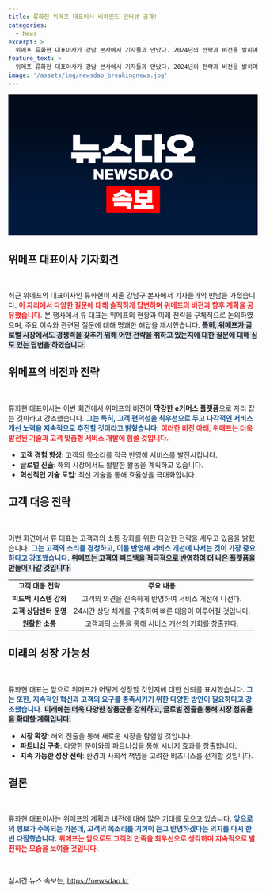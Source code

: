 ```yaml
---
title: 류화현 위메프 대표이사 비하인드 인터뷰 공개!
categories:
  - News
excerpt: >
  위메프 류화현 대표이사가 강남 본사에서 기자들과 만났다. 2024년의 전략과 비전을 밝히며, 시장의 관심을 사로잡은 그의 발언이 화제다. 클릭해서 그의 미래 계획을 확인해보세요!
feature_text: >
  위메프 류화현 대표이사가 강남 본사에서 기자들과 만났다. 2024년의 전략과 비전을 밝히며, 시장의 관심을 사로잡은 그의 발언이 화제다. 클릭해서 그의 미래 계획을 확인해보세요!
image: '/assets/img/newsdao_breakingnews.jpg'
---
```


<p><img src="/assets/img/newsdao_breakingnews.jpg" alt="ranknews 속보" /></p>

<h2 data-ke-size="size26">위메프 대표이사 기자회견</h2>  

<p data-ke-size="size16">&nbsp;</p>  

<p>최근 위메프의 대표이사인 류화현이 서울 강남구 본사에서 기자들과의 만남을 가졌습니다. <b><span style="color: #ee2323;">이 자리에서 다양한 질문에 대해 솔직하게 답변하며 위메프의 비전과 향후 계획을 공유했습니다.</span></b> 본 행사에서 류 대표는 위메프의 현황과 미래 전략을 구체적으로 논의하였으며, 주요 이슈와 관련된 질문에 대해 명쾌한 해답을 제시했습니다. <b><span style="background-color: #21538527;">특히, 위메프가 글로벌 시장에서도 경쟁력을 갖추기 위해 어떤 전략을 취하고 있는지에 대한 질문에 대해 심도 있는 답변을 하였습니다.</span></b></p>

<h2 data-ke-size="size26">위메프의 비전과 전략</h2>  

<p data-ke-size="size16">&nbsp;</p>  

<p>류화현 대표이사는 이번 회견에서 위메프의 비전이 <strong>막강한</strong> <strong>e커머스 플랫폼</strong>으로 자리 잡는 것이라고 강조했습니다. <b><span style="color: #1a5490;">그는 특히, 고객 편의성을 최우선으로 두고 다각적인 서비스 개선 노력을 지속적으로 추진할 것이라고 밝혔습니다.</span></b> <b><span style="color: #ee2323;">이러한 비전 아래, 위메프는 더욱 발전된 기술과 고객 맞춤형 서비스 개발에 힘쓸 것입니다.</span></b> </p>

<ul>
    <li><b>고객 경험 향상</b>: 고객의 목소리를 적극 반영해 서비스를 발전시킵니다.</li>
    <li><b>글로벌 진출</b>: 해외 시장에서도 활발한 활동을 계획하고 있습니다.</li>
    <li><b>혁신적인 기술 도입</b>: 최신 기술을 통해 효율성을 극대화합니다.</li>
</ul>

<h2 data-ke-size="size26">고객 대응 전략</h2>  

<p data-ke-size="size16">&nbsp;</p>  

<p>이번 회견에서 류 대표는 고객과의 소통 강화를 위한 다양한 전략을 세우고 있음을 밝혔습니다. <b><span style="color: #1a5490;">그는 고객의 소리를 경청하고, 이를 반영해 서비스 개선에 나서는 것이 가장 중요하다고 강조했습니다.</span></b> <b><span style="background-color: #21538527;">위메프는 고객의 피드백을 적극적으로 반영하여 더 나은 플랫폼을 만들어 나갈 것입니다.</span></b> </p>

<table>
    <tr>
        <td style="text-align: center; height: 17px;"><b>고객 대응 전략</b></td>
        <td style="text-align: center; height: 17px;"><b>주요 내용</b></td>
    </tr>
    <tr>
        <td style="text-align: center; height: 17px;"><b>피드백 시스템 강화</b></td>
        <td style="text-align: center; height: 17px;">고객의 의견을 신속하게 반영하여 서비스 개선에 나선다.</td>
    </tr>
    <tr>
        <td style="text-align: center; height: 17px;"><b>고객 상담센터 운영</b></td>
        <td style="text-align: center; height: 17px;">24시간 상담 체계를 구축하여 빠른 대응이 이루어질 것입니다.</td>
    </tr>
    <tr>
        <td style="text-align: center; height: 17px;"><b>원활한 소통</b></td>
        <td style="text-align: center; height: 17px;">고객과의 소통을 통해 서비스 개선의 기회를 창출한다.</td>
    </tr>
</table>

<h2 data-ke-size="size26">미래의 성장 가능성</h2>  

<p data-ke-size="size16">&nbsp;</p>  

<p>류화현 대표는 앞으로 위메프가 어떻게 성장할 것인지에 대한 신뢰를 표시했습니다. <b><span style="color: #1a5490;">그는 또한, 지속적인 혁신과 고객의 요구를 충족시키기 위한 다양한 방안이 필요하다고 강조했습니다.</span></b> <b><span style="background-color: #21538527;">미래에는 더욱 다양한 상품군을 강화하고, 글로벌 진출을 통해 시장 점유율을 확대할 계획입니다.</span></b> </p>

<ul>
    <li><b>시장 확장</b>: 해외 진출을 통해 새로운 시장을 탐험할 것입니다.</li>
    <li><b>파트너십 구축</b>: 다양한 분야와의 파트너십을 통해 시너지 효과를 창출합니다.</li>
    <li><b>지속 가능한 성장 전략</b>: 환경과 사회적 책임을 고려한 비즈니스를 전개할 것입니다.</li>
</ul>

<h2 data-ke-size="size26">결론</h2>  

<p data-ke-size="size16">&nbsp;</p>  

<p>류화현 대표이사는 위메프의 계획과 비전에 대해 많은 기대를 모으고 있습니다. <b><span style="color: #1a5490;">앞으로의 행보가 주목되는 가운데, 고객의 목소리를 기꺼이 듣고 반영하겠다는 의지를 다시 한 번 다짐했습니다.</span></b> <b><span style="color: #ee2323;">위메프는 앞으로도 고객의 만족을 최우선으로 생각하며 지속적으로 발전하는 모습을 보여줄 것입니다.</span></b> </p>

<p data-ke-size="size16">&nbsp;</p>
실시간 뉴스 속보는, <a href="https://newsdao.kr" rel="dofollow">https://newsdao.kr</a>


